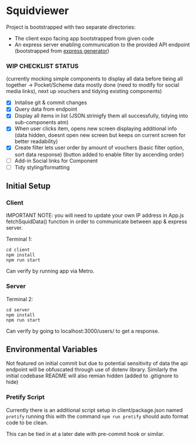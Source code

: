 # Squidviewer

Project is bootstrapped with two separate directories:
* The client expo facing app bootstrapped from given code
* An express server enabling communication to the provided API endpoint (bootstrapped from [express generator](https://expressjs.com/en/starter/generator.html))

### WIP CHECKLIST STATUS
(currently mocking simple components to display all data before tieing all together -> Pocket/Scheme data mostly done (need to modify for social media links), next up vouchers and tidying existing components)

- [x] Initalise git & commit changes
- [x] Query data from endpoint
- [x] Display all items in list (JSON.strinigfy them all successfully, tidying into sub-components atm)
- [x] When user clicks item, opens new screen displaying additional info (data hidden, doesnt open new screen but keeps on current screen for better readability)
- [x] Create filter lets user order by amount of vouchers (basic filter option, sort data response) (button added to enable filter by ascending order)
- [ ] Add-in Social links for <Pocket/> Component
- [ ] Tidy styling/formatting

## Initial Setup

### Client

IMPORTANT NOTE: you will need to update your own IP address in App.js fetchSquidData() function in order to communicate between app & express server.

Terminal 1:
```
cd client
npm install
npm run start
```

Can verify by running app via Metro.

### Server
Terminal 2:
```
cd server
npm install
npm run start
```

Can verify by going to localhost:3000/users/ to get a response.

## Environmental Variables
Not featured on initial commit but due to potential sensitivity of data the api endpoint will be obfuscated through use of dotenv library. Similarly the initial codebase README will also remian hidden (added to .gitignore to hide)

### Pretify Script
Currently there is an additional script setup in client/package.json named `pretify` running this with the command `npm run pretify` should auto format code to be clean.

This can be tied in at a later date with pre-commit hook or similar.
